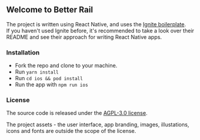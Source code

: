 ## Welcome to Better Rail

The project is written using React Native, and uses the [Ignite boilerplate](<(https://github.com/infinitered/ignite/)>).  
If you haven't used Ignite before, it's recommended to take a look over their README and see their approach for writing React Native apps.

### Installation

- Fork the repo and clone to your machine.
- Run `yarn install`
- Run `cd ios && pod install`
- Run the app with `npm run ios`

### License

The source code is released under the [AGPL-3.0 license](https://github.com/act-1/native/blob/main/LICENSE).

The project assets - the user interface, app branding, images, illustations, icons and fonts are outside the scope of the license.
